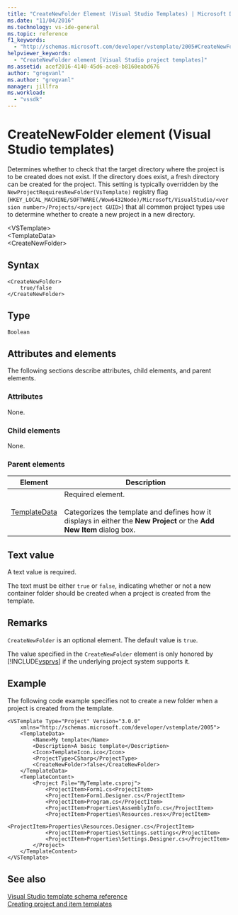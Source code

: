 ```yaml
---
title: "CreateNewFolder Element (Visual Studio Templates) | Microsoft Docs"
ms.date: "11/04/2016"
ms.technology: vs-ide-general
ms.topic: reference
f1_keywords: 
  - "http://schemas.microsoft.com/developer/vstemplate/2005#CreateNewFolder"
helpviewer_keywords: 
  - "CreateNewFolder element [Visual Studio project templates]"
ms.assetid: acef2016-4140-45d6-ace8-b8160eabd676
author: "gregvanl"
ms.author: "gregvanl"
manager: jillfra
ms.workload: 
  - "vssdk"
---
```

# CreateNewFolder element (Visual Studio templates)
Determines whether to check that the target directory where the project is to be created does not exist. If the directory does exist, a fresh directory can be created for the project. This setting is typically overridden by the `NewProjectRequiresNewFolder(VsTemplate)` registry flag (`HKEY_LOCAL_MACHINE/SOFTWARE(/Wow6432Node)/Microsoft/VisualStudio/<version number>/Projects/<project GUID>`) that all common project types use to determine whether to create a new project in a new directory.  
  
 \<VSTemplate>  
 \<TemplateData>  
 \<CreateNewFolder>  
  
## Syntax  
  
```  
<CreateNewFolder>  
    true/false  
</CreateNewFolder>  
```  
  
## Type  
 `Boolean`  
  
## Attributes and elements  
 The following sections describe attributes, child elements, and parent elements.  
  
### Attributes  
 None.  
  
### Child elements  
 None.  
  
### Parent elements  
  
|Element|Description|  
|-------------|-----------------|  
|[TemplateData](../extensibility/templatedata-element-visual-studio-templates.md)|Required element.<br /><br /> Categorizes the template and defines how it displays in either the **New Project** or the **Add New Item** dialog box.|  
  
## Text value  
 A text value is required.  
  
 The text must be either `true` or `false`, indicating whether or not a new container folder should be created when a project is created from the template.  
  
## Remarks  
 `CreateNewFolder` is an optional element. The default value is `true`.  
  
 The value specified in the `CreateNewFolder` element is only honored by [!INCLUDE[vsprvs](../code-quality/includes/vsprvs_md.md)] if the underlying project system supports it.  
  
## Example  
 The following code example specifies not to create a new folder when a project is created from the template.  
  
```  
<VSTemplate Type="Project" Version="3.0.0"  
    xmlns="http://schemas.microsoft.com/developer/vstemplate/2005">  
    <TemplateData>  
        <Name>My template</Name>  
        <Description>A basic template</Description>  
        <Icon>TemplateIcon.ico</Icon>  
        <ProjectType>CSharp</ProjectType>  
        <CreateNewFolder>false</CreateNewFolder>  
    </TemplateData>  
    <TemplateContent>  
        <Project File="MyTemplate.csproj">  
            <ProjectItem>Form1.cs<ProjectItem>  
            <ProjectItem>Form1.Designer.cs</ProjectItem>  
            <ProjectItem>Program.cs</ProjectItem>  
            <ProjectItem>Properties\AssemblyInfo.cs</ProjectItem>  
            <ProjectItem>Properties\Resources.resx</ProjectItem>  
            <ProjectItem>Properties\Resources.Designer.cs</ProjectItem>  
            <ProjectItem>Properties\Settings.settings</ProjectItem>  
            <ProjectItem>Properties\Settings.Designer.cs</ProjectItem>  
        </Project>  
    </TemplateContent>  
</VSTemplate>  
```  
  
## See also  
 [Visual Studio template schema reference](../extensibility/visual-studio-template-schema-reference.md)   
 [Creating project and item templates](../ide/creating-project-and-item-templates.md)
